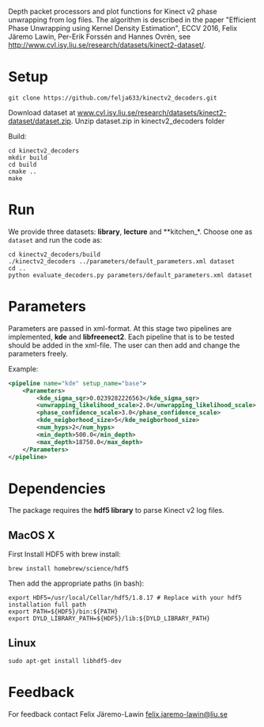 Depth packet processors and plot functions for Kinect v2 phase unwrapping from log files.
The algorithm is described in the paper "Efficient Phase Unwrapping using Kernel
Density Estimation", ECCV 2016, Felix Järemo Lawin, Per-Erik Forssén and 
Hannes Ovrén, see http://www.cvl.isy.liu.se/research/datasets/kinect2-dataset/. 

# Setup
```
git clone https://github.com/felja633/kinectv2_decoders.git
```
Download dataset at www.cvl.isy.liu.se/research/datasets/kinect2-dataset/dataset.zip.
Unzip dataset.zip in kinectv2_decoders folder

Build:

```
cd kinectv2_decoders
mkdir build
cd build
cmake ..
make
```

# Run
We provide three datasets: **library**, **lecture** and
**kitchen_*. Choose one as `dataset` and run the code as: 
```
cd kinectv2_decoders/build
./kinectv2_decoders ../parameters/default_parameters.xml dataset
cd ..
python evaluate_decoders.py parameters/default_parameters.xml dataset
```

# Parameters
Parameters are passed in xml-format. At this stage two pipelines are implemented, 
**kde** and **libfreenect2**. Each pipeline that is to be tested should be added in the xml-file.
The user can then add and change the parameters freely.

Example:
```xml
<pipeline name="kde" setup_name="base">
    <Parameters>
        <kde_sigma_sqr>0.0239282226563</kde_sigma_sqr>
        <unwrapping_likelihood_scale>2.0</unwrapping_likelihood_scale>
        <phase_confidence_scale>3.0</phase_confidence_scale>
        <kde_neigborhood_size>5</kde_neigborhood_size>
        <num_hyps>2</num_hyps>
        <min_depth>500.0</min_depth>
        <max_depth>18750.0</max_depth>
    </Parameters>
</pipeline>
```
# Dependencies

The package requires the **hdf5 library** to parse Kinect v2 log files.

## MacOS X

First Install HDF5 with brew install:
~~~~
brew install homebrew/science/hdf5
~~~~
Then add the appropriate paths (in bash):
~~~~
export HDF5=/usr/local/Cellar/hdf5/1.8.17 # Replace with your hdf5 installation full path
export PATH=${HDF5}/bin:${PATH}
export DYLD_LIBRARY_PATH=${HDF5}/lib:${DYLD_LIBRARY_PATH}
~~~~

## Linux
~~~~
sudo apt-get install libhdf5-dev
~~~~

# Feedback

For feedback contact Felix Järemo-Lawin <felix.jaremo-lawin@liu.se>

